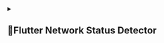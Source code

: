 <details> 
  <summary><h2>📶Flutter Network Status Detector</h2></summary>
  
# Flutter Network Status Detector

![Network Status Detector](https://github.com/Aayush014/adv_flutter_ch3/assets/133498952/5e01916a-fffc-4b20-9709-b2504a1092b2)


## Overview

**Flutter Network Status Detector** is a Flutter application that detects the internet or WiFi connectivity status in real-time and updates the UI accordingly. This application is designed to provide users with immediate feedback about their network connection status.

## Features

- **Real-time Network Detection**: Detects changes in internet or WiFi connectivity instantly.
- **Dynamic UI Updates**: Displays different interfaces depending on the network status.
- **Cross-Platform**: Runs on both Android and iOS devices.
- **Minimal Dependencies**: Lightweight and efficient performance.

## Screenshots
### Online
<p>
    <table align="center">
      <tr>
        <td><img src="https://github.com/Aayush014/adv_flutter_ch3/assets/133498952/f48b3f30-6a7d-4ccd-9a2f-bbd404f0a989" alt="Image 2" width="180" height="auto"></td>
      </tr>
    </table>    
</p>

### Offline
<p>
    <table align="center">
      <tr>
        <td><img src="https://github.com/Aayush014/adv_flutter_ch3/assets/133498952/ae654cd8-761f-490d-ab2c-890521500c17" alt="Image 2" width="180" height="auto"></td>
      </tr>
    </table>    
</p>


### Video

https://github.com/Aayush014/adv_flutter_ch3/assets/133498952/f163bb0d-afba-466b-a9d4-aa2c83c54a75


## Getting Started

Follow these instructions to get a copy of the project up and running on your local machine for development and testing purposes.

### Prerequisites

- [Flutter](https://flutter.dev) installed on your machine.
- [Dart](https://dart.dev) SDK.

### Installation Steps

1. *Clone the repository:*

    ```bash
    git clone https://github.com/Aayush014/contact_us_page.git
    ```

2. *Install dependencies:*

    ```bash
    flutter pub get
    ```

3. *Run the app:*

    ```bash
    flutter run
    ```
    
## Usage
Once the application is running, it will automatically detect your network status. Here's a step-by-step guide on how to use the app.

## Code Overview
### Technologies Used
- *Flutter*: For building the cross-platform mobile application.
- *Dart*: The programming language used by Flutter.

```bash
flutter-network-status-detector/
├── android/
├── ios/
├── lib/
│   ├── main.dart
│   ├── screens/
│   │   ├── home_screen.dart
│   │   ├── online_screen.dart
│   │   └── offline_screen.dart
├── test/
├── .gitignore
├── pubspec.yaml
└── README.md
```
## Key Files
- *main.dart*: The entry point for the application.
- *home_screen.dart*: The main screen that handles navigation and initial network detection.
- *online_screen.dart*: The screen displayed when the network is connected.
- *offline.dart*: The screen displayed when the network is disconnected.

### Contributing
Contributions are what make the open-source community such an amazing place to learn, inspire, and create. Any contributions you make are greatly appreciated.

If you would like to contribute to this project, please follow these steps:

1. Fork the repository.
2. Create a new branch (git checkout -b feature/YourFeature).
3. Commit your changes (git commit -am 'Add some feature').
4. Push to the branch (git push origin feature/YourFeature).
5. Create a new Pull Request.

### License
Distributed under the MIT License. See `LICENSE` for more information.

### Contact
My Mail - aayushpatel01411@gmail.com
</details>
